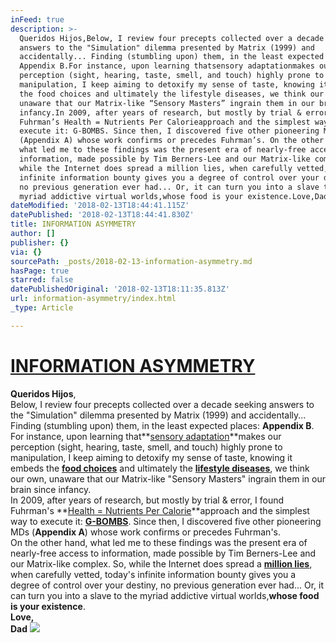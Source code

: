 ```yaml
---
inFeed: true
description: >-
  Queridos Hijos,Below, I review four precepts collected over a decade seeking
  answers to the "Simulation" dilemma presented by Matrix (1999) and
  accidentally... Finding (stumbling upon) them, in the least expected places:
  Appendix B.For instance, upon learning thatsensory adaptationmakes our
  perception (sight, hearing, taste, smell, and touch) highly prone to
  manipulation, I keep aiming to detoxify my sense of taste, knowing it embeds
  the food choices and ultimately the lifestyle diseases, we think our own,
  unaware that our Matrix-like “Sensory Masters” ingrain them in our brain since
  infancy.In 2009, after years of research, but mostly by trial & error, I found
  Fuhrman’s Health = Nutrients Per Calorieapproach and the simplest way to
  execute it: G-BOMBS. Since then, I discovered five other pioneering MDs
  (Appendix A) whose work confirms or precedes Fuhrman’s. On the other hand,
  what led me to these findings was the present era of nearly-free access to
  information, made possible by Tim Berners-Lee and our Matrix-like complex. So,
  while the Internet does spread a million lies, when carefully vetted, today’s
  infinite information bounty gives you a degree of control over your destiny,
  no previous generation ever had... Or, it can turn you into a slave to the
  myriad addictive virtual worlds,whose food is your existence.Love,Dad
dateModified: '2018-02-13T18:44:41.115Z'
datePublished: '2018-02-13T18:44:41.830Z'
title: INFORMATION ASYMMETRY
author: []
publisher: {}
via: {}
sourcePath: _posts/2018-02-13-information-asymmetry.md
hasPage: true
starred: false
datePublishedOriginal: '2018-02-13T18:11:35.813Z'
url: information-asymmetry/index.html
_type: Article

---
```

# **[INFORMATION ASYMMETRY][0]**

**Queridos Hijos**,  
Below, I review four precepts collected over a decade seeking answers to the "Simulation" dilemma presented by Matrix (1999) and accidentally... Finding (stumbling upon) them, in the least expected places: **Appendix B**.  
For instance, upon learning that**[sensory adaptation][1]**makes our perception (sight, hearing, taste, smell, and touch) highly prone to manipulation, I keep aiming to detoxify my sense of taste, knowing it embeds the **[food choices][2]** and ultimately the **[lifestyle diseases][3]**, we think our own, unaware that our Matrix-like "Sensory Masters" ingrain them in our brain since infancy.  
In 2009, after years of research, but mostly by trial & error, I found Fuhrman's **[Health = Nutrients Per Calorie][4]**approach and the simplest way to execute it: **[G-BOMBS][5]**. Since then, I discovered five other pioneering MDs (**Appendix A**) whose work confirms or precedes Fuhrman's.   
On the other hand, what led me to these findings was the present era of nearly-free access to information, made possible by Tim Berners-Lee and our Matrix-like complex. So, while the Internet does spread a **[million lies][6]**, when carefully vetted, today's infinite information bounty gives you a degree of control over your destiny, no previous generation ever had... Or, it can turn you into a slave to the myriad addictive virtual worlds,**whose food is your existence**.  
**Love,**  
**Dad**
![](https://the-grid-user-content.s3-us-west-2.amazonaws.com/52a8b74b-60b5-4592-9cb8-9ed472d85d0f.jpg)

[0]: http://www.infoasy.com/
[1]: http://nobaproject.com/modules/sensation-and-perception
[2]: http://my.clevelandclinic.org/health/transcripts/1444_lifestyle-choices-root-causes-of-chronic-diseases
[3]: http://www.cdc.gov/chronicdisease/overview/
[4]: https://www.drfuhrman.com/learn/the-nutritarian-diet/how-it-works-fundamental-principles
[5]: https://www.drfuhrman.com/learn/library/articles/29/the-healthiest-
[6]: http://www.snopes.com/search/?q=urban+legend